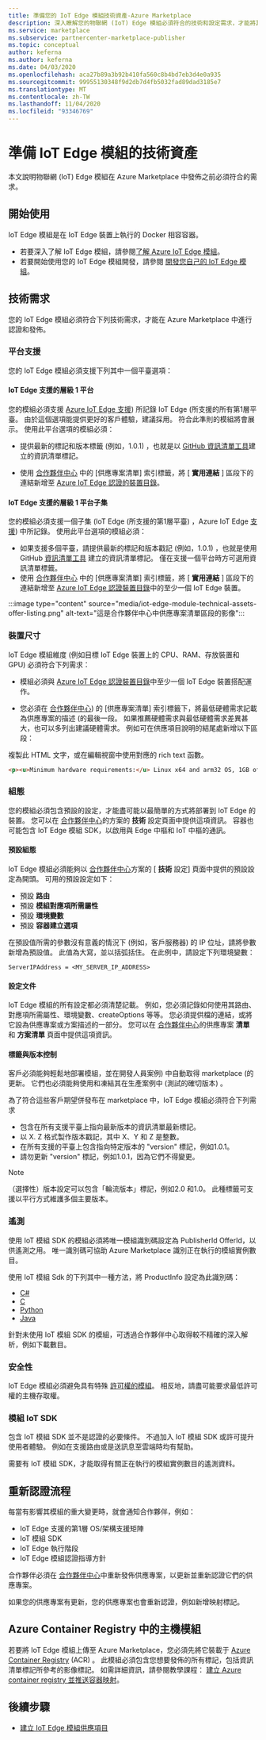 ```yaml
---
title: 準備您的 IoT Edge 模組技術資產-Azure Marketplace
description: 深入瞭解您的物聯網 (IoT) Edge 模組必須符合的技術和設定需求，才能將其發行至 Azure Marketplace。
ms.service: marketplace
ms.subservice: partnercenter-marketplace-publisher
ms.topic: conceptual
author: keferna
ms.author: keferna
ms.date: 04/03/2020
ms.openlocfilehash: aca27b89a3b92b410fa560c8b4bd7eb3d4e0a935
ms.sourcegitcommit: 99955130348f9d2db7d4fb5032fad89dad3185e7
ms.translationtype: MT
ms.contentlocale: zh-TW
ms.lasthandoff: 11/04/2020
ms.locfileid: "93346769"
---
```

# <a name="prepare-your-iot-edge-module-technical-assets"></a>準備 IoT Edge 模組的技術資產

本文說明物聯網 (IoT) Edge 模組在 Azure Marketplace 中發佈之前必須符合的需求。

## <a name="get-started"></a>開始使用

IoT Edge 模組是在 IoT Edge 裝置上執行的 Docker 相容容器。

- 若要深入了解 IoT Edge 模組，請參閱[了解 Azure IoT Edge 模組](../../iot-edge/iot-edge-modules.md)。
- 若要開始使用您的 IoT Edge 模組開發，請參閱 [開發您自己的 IoT Edge 模組](../../iot-edge/module-development.md)。

## <a name="technical-requirements"></a>技術需求

您的 IoT Edge 模組必須符合下列技術需求，才能在 Azure Marketplace 中進行認證和發佈。

### <a name="platform-support"></a>平台支援

您的 IoT Edge 模組必須支援下列其中一個平臺選項：

#### <a name="tier-1-platforms-supported-by-iot-edge"></a>IoT Edge 支援的層級 1 平台

您的模組必須支援 [Azure IoT Edge 支援](../../iot-edge/support.md)) 所記錄 IoT Edge (所支援的所有第1層平臺。 由於這個選項能提供更好的客戶體驗，建議採用。 符合此準則的模組將會展示。 使用此平台選項的模組必須：

- 提供最新的標記和版本標籤 (例如，1.0.1) ，也就是以 [GitHub 資訊清單工具](https://github.com/estesp/manifest-tool)建立的資訊清單標記。

- 使用 [合作夥伴中心](https://partner.microsoft.com/dashboard/commercial-marketplace) 中的 [供應專案清單] 索引標籤，將 [ **實用連結** ] 區段下的連結新增至 [Azure IoT Edge 認證的裝置目錄](https://catalog.azureiotsolutions.com/alldevices?filters={%2218%22:[%221%22]}/)。

#### <a name="a-subset-of-tier-1-platforms-supported-by-iot-edge"></a>IoT Edge 支援的層級 1 平台子集

您的模組必須支援一個子集 (IoT Edge (所支援的第1層平臺) ，Azure IoT Edge [支援](../../iot-edge/support.md)) 中所記錄。 使用此平台選項的模組必須：

- 如果支援多個平臺，請提供最新的標記和版本戳記 (例如，1.0.1) ，也就是使用 GitHub [資訊清單工具](https://github.com/estesp/manifest-tool) 建立的資訊清單標記。 僅在支援一個平台時方可選用資訊清單標籤。
- 使用 [合作夥伴中心](https://partner.microsoft.com/dashboard/commercial-marketplace) 中的 [供應專案清單] 索引標籤，將 [ **實用連結** ] 區段下的連結新增至 [Azure IoT Edge 認證裝置目錄](https://catalog.azureiotsolutions.com/)中的至少一個 IoT Edge 裝置。

:::image type="content" source="media/iot-edge-module-technical-assets-offer-listing.png" alt-text="這是合作夥伴中心中供應專案清單區段的影像":::

### <a name="device-dimensions"></a>裝置尺寸

IoT Edge 模組維度 (例如目標 IoT Edge 裝置上的 CPU、RAM、存放裝置和 GPU) 必須符合下列需求：

- 模組必須與 [Azure IoT Edge 認證裝置目錄](https://catalog.azureiotsolutions.com/)中至少一個 IoT Edge 裝置搭配運作。

- 您必須在 [合作夥伴中心](https://partner.microsoft.com/dashboard/commercial-marketplace)) 的 [供應專案清單] 索引標籤下，將最低硬體需求記載為供應專案的描述 (的最後一段。 如果推薦硬體需求與最低硬體需求差異甚大，也可以多列出建議硬體需求。 例如可在供應項目說明的結尾處新增以下區段：

複製此 HTML 文字，或在編輯視窗中使用對應的 rich text 函數。

```html
<p><u>Minimum hardware requirements:</u> Linux x64 and arm32 OS, 1GB of RAM, 500 Mb of storage</p>
```

### <a name="configuration"></a>組態

您的模組必須包含預設的設定，才能盡可能以最簡單的方式將部署到 IoT Edge 的裝置。 您可以在 [合作夥伴中心](https://partner.microsoft.com/dashboard/commercial-marketplace)的方案的 **技術** 設定頁面中提供這項資訊。 容器也可能包含 IoT Edge 模組 SDK，以啟用與 Edge 中樞和 IoT 中樞的通訊。

#### <a name="default-configuration"></a>預設組態

IoT Edge 模組必須能夠以 [合作夥伴中心](https://partner.microsoft.com/dashboard/commercial-marketplace)方案的 [ **技術** 設定] 頁面中提供的預設設定為開頭。 可用的預設設定如下：

- 預設 **路由**
- 預設 **模組對應項所需屬性**
- 預設 **環境變數**
- 預設 **容器建立選項**

在預設值所需的參數沒有意義的情況下 (例如，客戶服務器) 的 IP 位址，請將參數新增為預設值。 此值為大寫，並以括弧括住。 在此例中，請設定下列環境變數：

```
ServerIPAddress = <MY_SERVER_IP_ADDRESS>
```

#### <a name="configuration-documentation"></a>設定文件

IoT Edge 模組的所有設定都必須清楚記載。 例如，您必須記錄如何使用其路由、對應項所需屬性、環境變數、createOptions 等等。 您必須提供檔的連結，或將它設為供應專案或方案描述的一部分。 您可以在 [合作夥伴中心](https://partner.microsoft.com/dashboard/commercial-marketplace)的供應專案 **清單** 和 **方案清單** 頁面中提供這項資訊。

#### <a name="tags-and-versioning"></a>標籤與版本控制

客戶必須能夠輕鬆地部署模組，並在開發人員案例) 中自動取得 marketplace (的更新。 它們也必須能夠使用和凍結其在生產案例中 (測試的確切版本) 。

為了符合這些客戶期望併發布在 marketplace 中，IoT Edge 模組必須符合下列需求

- 包含在所有支援平臺上指向最新版本的資訊清單最新標記。
- 以 X. Z 格式製作版本戳記，其中 X、Y 和 Z 是整數。
- 在所有支援的平臺上包含指向特定版本的 "version" 標記，例如1.0.1。
- 請勿更新 "version" 標記，例如1.0.1，因為它們不得變更。

> [!NOTE]
> （選擇性）版本設定可以包含「輪流版本」標記，例如2.0 和1.0。 此種標籤可支援以平行方式維護多個主要版本。

### <a name="telemetry"></a>遙測

使用 IoT 模組 SDK 的模組必須將唯一模組識別碼設定為 PublisherId OfferId，以供遙測之用。 唯一識別碼可協助 Azure Marketplace 識別正在執行的模組實例數目。

使用 IoT 模組 Sdk 的下列其中一種方法，將 ProductInfo 設定為此識別碼：

- [C#](/dotnet/api/microsoft.azure.devices.client.deviceclient.productinfo#Microsoft_Azure_Devices_Client_DeviceClient_ProductInfo)
- [C](https://github.com/Azure/azure-iot-sdk-c/blob/master/doc/Iothub_sdk_options.md)
- [Python](https://github.com/Azure/azure-iot-sdk-c/blob/master/doc/Iothub_sdk_options.md)
- [Java](/java/api/com.microsoft.azure.sdk.iot.device.productinfo)

針對未使用 IoT 模組 SDK 的模組，可透過合作夥伴中心取得較不精確的深入解析，例如下載數目。

### <a name="security"></a>安全性

IoT Edge 模組必須避免具有特殊 [許可權的模組](https://docs.docker.com/engine/reference/run/#runtime-privilege-and-linux-capabilities)。 相反地，請盡可能要求最低許可權的主機存取權。

### <a name="module-iot-sdk"></a>模組 IoT SDK

包含 IoT 模組 SDK 並不是認證的必要條件。 不過加入 IoT 模組 SDK 或許可提升使用者體驗。 例如在支援路由或是送訊息至雲端時均有幫助。

需要有 IoT 模組 SDK，才能取得有關正在執行的模組實例數目的遙測資料。

## <a name="recertification-process"></a>重新認證流程

每當有影響其模組的重大變更時，就會通知合作夥伴，例如：

- IoT Edge 支援的第1層 OS/架構支援矩陣
- IoT 模組 SDK
- IoT Edge 執行階段
- IoT Edge 模組認證指導方針

合作夥伴必須在 [合作夥伴中心](https://partner.microsoft.com/dashboard/commercial-marketplace)中重新發佈供應專案，以更新並重新認證它們的供應專案。

如果您的供應專案有更新，您的供應專案也會重新認證，例如新增映射標記。

## <a name="host-module-in-azure-container-registry"></a>Azure Container Registry 中的主機模組

若要將 IoT Edge 模組上傳至 Azure Marketplace，您必須先將它裝載于 [Azure Container Registry](https://azure.microsoft.com/services/container-registry/) (ACR) 。 此模組必須包含您想要發佈的所有標記，包括資訊清單標記所參考的影像標記。 如需詳細資訊，請參閱教學課程： [建立 Azure container registry 並推送容器映射](../../container-instances/container-instances-tutorial-prepare-acr.md)。

## <a name="next-steps"></a>後續步驟

- [建立 IoT Edge 模組供應項目](azure-iot-edge-module-creation.md)